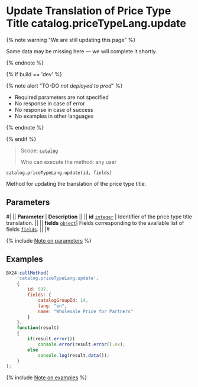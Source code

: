 # Update Translation of Price Type Title catalog.priceTypeLang.update

{% note warning "We are still updating this page" %}

Some data may be missing here — we will complete it shortly.

{% endnote %}

{% if build == 'dev' %}

{% note alert "TO-DO _not deployed to prod_" %}

- Required parameters are not specified
- No response in case of error
- No response in case of success
- No examples in other languages

{% endnote %}

{% endif %}

> Scope: [`catalog`](../../scopes/permissions.md)
>
> Who can execute the method: any user

```http
catalog.priceTypeLang.update(id, fields)
```

Method for updating the translation of the price type title.

## Parameters

#|
|| **Parameter** | **Description** ||
|| **id**
[`integer`](../../data-types.md) | Identifier of the price type title translation. ||
|| **fields** 
[`object`](../../data-types.md)|  Fields corresponding to the available list of fields [`fields`](catalog-price-type-lang-get-fields.md). ||
|#

{% include [Note on parameters](../../../_includes/required.md) %}

## Examples

```javascript
BX24.callMethod(
    'catalog.priceTypeLang.update',
    {
        id: 537,
        fields: {            
            catalogGroupId: 14,
            lang: "en",
            name: "Wholesale Price for Partners"
        }
    },
    function(result)
    {
        if(result.error())
            console.error(result.error().ex);
        else
            console.log(result.data());
    }
);
```
{% include [Note on examples](../../../_includes/examples.md) %}